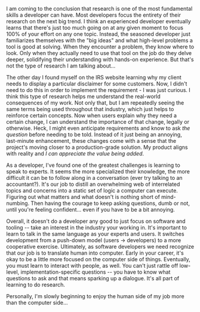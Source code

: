 I am coming to the conclusion that research is one of the most fundamental skills a developer can have. Most developers focus the entirety of their research on the next big trend. I think an experienced developer eventually learns that there's just too much going on at any given moment to focus 100% of your effort on any one topic. Instead, the seasoned developer just familiarizes themselves with the "big ideas" and what high-level problems a tool is good at solving. When they encounter a problem, they know where to look. Only when they actually need to use that tool on the job do they delve deeper, solidifying their understanding with hands-on experience. But that's not the type of research I am talking about...

The other day I found myself on the IRS website learning why my client needs to display a particular disclaimer for some customers. Now, I didn't need to do this in order to implement the requirement - I was just curious. I think this type of research helps me understand the real-world consequences of my work. Not only that, but I am repeatedly seeing the same terms being used throughout that industry, which just helps to reinforce certain concepts. Now when users explain why they need a certain change, I can understand the importance of that change, legally or otherwise. Heck, I might even anticipate requirements and know to ask *the question* before needing to be told. Instead of it just being an annoying, last-minute enhancement, these changes come with a sense that the project's moving closer to a production-grade solution. My product aligns with reality and *I can appreciate the value being added*.

As a developer, I've found one of the greatest challenges is learning to speak to experts. It seems the more specialized their knowledge, the more difficult it can be to follow along in a conversation (ever try talking to an accountant?). It's our job to distill an overwhelming web of interrelated topics and concerns into a static set of logic a computer can execute.  Figuring out what matters and what doesn't is nothing short of mind-numbing. Then having the courage to keep asking questions, dumb or not, until you're feeling confident... even if you have to be a bit annoying.

Overall, it doesn't do a developer any good to just focus on software and tooling -- take an interest in the industry your working in. It's important to learn to talk in the same language as your experts and users. It switches development from a push-down model (users -> developers) to a more cooperative exercise. Ultimately, as software developers we need recognize that our job is to translate human into computer. Early in your career, it's okay to be a little more focused on the computer side of things. Eventually, you must learn to interact with people, as well. You can't just rattle off low-level, implementation-specific questions -- you have to know what questions to ask and that means sparking up a dialogue. It's all part of learning to do research.

Personally, I'm slowly beginning to enjoy the human side of my job more than the computer side...